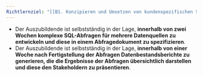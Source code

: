 ```yaml
---
Richtlernziel: "[[B1. Konzipieren und Umsetzen von kundenspezifischen Softwareanwendungen]]"
---
```

- Der Auszubildende ist selbstständig in der Lage, **innerhalb von zwei Wochen komplexe SQL-Abfragen für mehrere Datenquellen zu entwickeln und diese in einem Abfragedokument zu spezifizieren**.
- Der Auszubildende ist selbstständig in der Lage, **innerhalb von einer Woche nach Fertigstellung der Abfragen Datenbestandsberichte zu generieren, die die Ergebnisse der Abfragen übersichtlich darstellen und diese den Stakeholdern zu präsentieren**.
